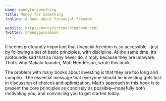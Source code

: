 ```yaml
---
name: moneyforsomething
title: Money for Something
tagline: A book about financial freedom

website: http://moneyforsomethingbook.com/
twitter: @handyguidebook
---
```


It seems profoundly important that financial freedom is so accessible—just by following a set of basic principles, with discipline. At the same time, it’s profoundly sad that so many never do, simply because they are unaware. That’s why Makalu founder, Matt Henderson, wrote this book.

The problem with many books about investing is that they are too long and complex. The essential message that everyone should be investing gets lost in discussion of choices and optimization. Matt’s approach in this book is to present the core principles as concisely as possible—hopefully both motivating you, and convincing you to get started today.
